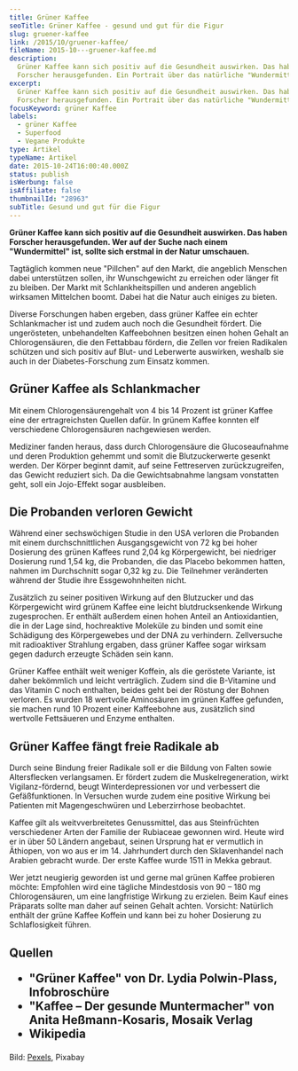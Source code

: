 ```yaml
---
title: Grüner Kaffee
seoTitle: Grüner Kaffee - gesund und gut für die Figur
slug: gruener-kaffee
link: /2015/10/gruener-kaffee/
fileName: 2015-10---gruener-kaffee.md
description:
  Grüner Kaffee kann sich positiv auf die Gesundheit auswirken. Das haben
  Forscher herausgefunden. Ein Portrait über das natürliche "Wundermittel".
excerpt:
  Grüner Kaffee kann sich positiv auf die Gesundheit auswirken. Das haben
  Forscher herausgefunden. Ein Portrait über das natürliche "Wundermittel".
focusKeyword: grüner Kaffee
labels:
  - grüner Kaffee
  - Superfood
  - Vegane Produkte
type: Artikel
typeName: Artikel
date: 2015-10-24T16:00:40.000Z
status: publish
isWerbung: false
isAffiliate: false
thumbnailId: "28963"
subTitle: Gesund und gut für die Figur
---
```


<strong>Grüner Kaffee kann sich positiv auf die Gesundheit auswirken. Das haben
Forscher herausgefunden. Wer auf der Suche nach einem "Wundermittel" ist, sollte
sich erstmal in der Natur umschauen.</strong>

Tagtäglich kommen neue "Pillchen" auf den Markt, die angeblich Menschen dabei
unterstützen sollen, ihr Wunschgewicht zu erreichen oder länger fit zu bleiben.
Der Markt mit Schlankheitspillen und anderen angeblich wirksamen Mittelchen
boomt. Dabei hat die Natur auch einiges zu bieten.

Diverse Forschungen haben ergeben, dass grüner Kaffee ein echter Schlankmacher
ist und zudem auch noch die Gesundheit fördert. Die ungerösteten, unbehandelten
Kaffeebohnen besitzen einen hohen Gehalt an Chlorogensäuren, die den Fettabbau
fördern, die Zellen vor freien Radikalen schützen und sich positiv auf Blut- und
Leberwerte auswirken, weshalb sie auch in der Diabetes-Forschung zum Einsatz
kommen.

## Grüner Kaffee als Schlankmacher

Mit einem Chlorogensäurengehalt von 4 bis 14 Prozent ist grüner Kaffee eine der
ertragreichsten Quellen dafür. In grünem Kaffee konnten elf verschiedene
Chlorogensäuren nachgewiesen werden.

Mediziner fanden heraus, dass durch Chlorogensäure die Glucoseaufnahme und deren
Produktion gehemmt und somit die Blutzuckerwerte gesenkt werden. Der Körper
beginnt damit, auf seine Fettreserven zurückzugreifen, das Gewicht reduziert
sich. Da die Gewichtsabnahme langsam vonstatten geht, soll ein Jojo-Effekt sogar
ausbleiben.

## Die Probanden verloren Gewicht

Während einer sechswöchigen Studie in den USA verloren die Probanden mit einem
durchschnittlichen Ausgangsgewicht von 72 kg bei hoher Dosierung des grünen
Kaffees rund 2,04 kg Körpergewicht, bei niedriger Dosierung rund 1,54 kg, die
Probanden, die das Placebo bekommen hatten, nahmen im Durchschnitt sogar 0,32 kg
zu. Die Teilnehmer veränderten während der Studie ihre Essgewohnheiten nicht.

Zusätzlich zu seiner positiven Wirkung auf den Blutzucker und das Körpergewicht
wird grünem Kaffee eine leicht blutdrucksenkende Wirkung zugesprochen. Er
enthält außerdem einen hohen Anteil an Antioxidantien, die in der Lage sind,
hochreaktive Moleküle zu binden und somit eine Schädigung des Körpergewebes und
der DNA zu verhindern. Zellversuche mit radioaktiver Strahlung ergaben, dass
grüner Kaffee sogar wirksam gegen dadurch erzeugte Schäden sein kann.

Grüner Kaffee enthält weit weniger Koffein, als die geröstete Variante, ist
daher bekömmlich und leicht verträglich. Zudem sind die B-Vitamine und das
Vitamin C noch enthalten, beides geht bei der Röstung der Bohnen verloren. Es
wurden 18 wertvolle Aminosäuren im grünen Kaffee gefunden, sie machen rund 10
Prozent einer Kaffeebohne aus, zusätzlich sind wertvolle Fettsäueren und Enzyme
enthalten.

## Grüner Kaffee fängt freie Radikale ab

Durch seine Bindung freier Radikale soll er die Bildung von Falten sowie
Altersflecken verlangsamen. Er fördert zudem die Muskelregeneration, wirkt
Vigilanz-fördernd, beugt Winterdepressionen vor und verbessert die
Gefäßfunktionen. In Versuchen wurde zudem eine positive Wirkung bei Patienten
mit Magengeschwüren und Leberzirrhose beobachtet.

Kaffee gilt als weitvverbreitetes Genussmittel, das aus Steinfrüchten
verschiedener Arten der Familie der Rubiaceae gewonnen wird. Heute wird er in
über 50 Ländern angebaut, seinen Ursprung hat er vermutlich in Äthiopen, von wo
aus er im 14. Jahrhundert durch den Sklavenhandel nach Arabien gebracht wurde.
Der erste Kaffee wurde 1511 in Mekka gebraut.

Wer jetzt neugierig geworden ist und gerne mal grünen Kaffee probieren möchte:
Empfohlen wird eine tägliche Mindestdosis von 90 – 180 mg Chlorogensäuren, um
eine langfristige Wirkung zu erzielen. Beim Kauf eines Präparats sollte man
daher auf seinen Gehalt achten. Vorsicht: Natürlich enthält der grüne Kaffee
Koffein und kann bei zu hoher Dosierung zu Schlaflosigkeit führen.

## Quellen<ul><li>"Grüner Kaffee" von Dr. Lydia Polwin-Plass, Infobroschüre</li><li>"Kaffee – Der gesunde Muntermacher" von Anita Heßmann-Kosaris, Mosaik Verlag</li><li>Wikipedia</li></ul>

Bild:
<a href="https://pixabay.com/users/pexels-2286921/" target="_blank" rel="noopener nofollow">Pexels</a>,
Pixabay
